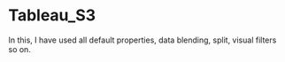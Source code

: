 # Tableau_S3
In this, I have used all default properties, data blending, split, visual filters so on.
